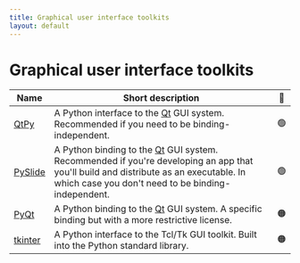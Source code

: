 ```yaml
---
title: Graphical user interface toolkits
layout: default
---
```


# Graphical user interface toolkits

| Name      | Short description                                                                                                                                                                           | 🚦  |
| --------- | ------------------------------------------------------------------------------------------------------------------------------------------------------------------------------------------- | :-: |
| [QtPy]    | A Python interface to the [Qt] GUI system. Recommended if you need to be binding-independent.                                                                                               | 🟢  |
| [PySlide] | A Python binding to the [Qt] GUI system. Recommended if you're developing an app that you'll build and distribute as an executable. In which case you don't need to be binding-independent. | 🟢  |
| [PyQt]    | A Python binding to the [Qt] GUI system. A specific binding but with a more restrictive license.                                                                                            | 🟠  |
| [tkinter] | A Python interface to the Tcl/Tk GUI toolkit. Built into the Python standard library.                                                                                                       | 🟠  |

<!-- URLS used above -->

[tkinter]: https://docs.python.org/3/library/tkinter.html
[Qt]: https://www.qt.io/
[QtPy]: https://github.com/spyder-ide/qtpy
[PySlide]: https://wiki.qt.io/Qt_for_Python
[PyQt]: https://wiki.python.org/moin/PyQt
